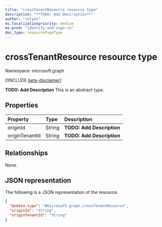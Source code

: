 ```yaml
---
title: "crossTenantResource resource type"
description: "**TODO: Add Description**"
author: "rolyon"
ms.localizationpriority: medium
ms.prod: "identity-and-sign-in"
doc_type: resourcePageType
---
```


# crossTenantResource resource type

Namespace: microsoft.graph

[!INCLUDE [beta-disclaimer](../../includes/beta-disclaimer.md)]

**TODO: Add Description**
This is an abstract type.

## Properties
|Property|Type|Description|
|:---|:---|:---|
|originId|String|**TODO: Add Description**|
|originTenantId|String|**TODO: Add Description**|

## Relationships
None.

## JSON representation
The following is a JSON representation of the resource.
<!-- {
  "blockType": "resource",
  "@odata.type": "microsoft.graph.crossTenantResource"
}
-->
``` json
{
  "@odata.type": "#microsoft.graph.crossTenantResource",
  "originId": "String",
  "originTenantId": "String"
}
```

